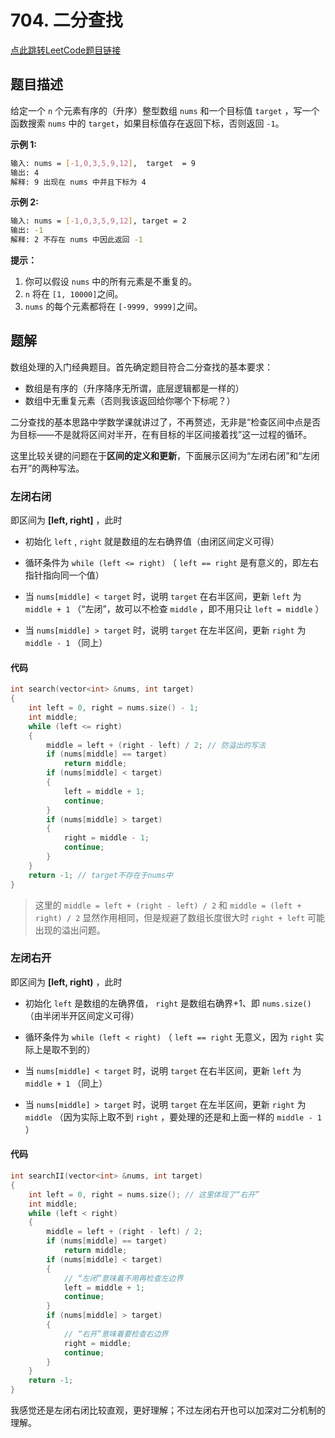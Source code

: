 # 704. 二分查找

[点此跳转LeetCode题目链接](https://leetcode.cn/problems/binary-search/)

## 题目描述

给定一个 `n` 个元素有序的（升序）整型数组 `nums` 和一个目标值 `target` ，写一个函数搜索 `nums` 中的 `target`，如果目标值存在返回下标，否则返回 `-1`。



**示例 1:**

```sh
输入: nums = [-1,0,3,5,9,12],  target  = 9
输出: 4
解释: 9 出现在 nums 中并且下标为 4
```

**示例 2:**

```sh
输入: nums = [-1,0,3,5,9,12], target = 2
输出: -1
解释: 2 不存在 nums 中因此返回 -1
```



**提示：**

1. 你可以假设 `nums` 中的所有元素是不重复的。
2. `n` 将在 `[1, 10000]`之间。
3. `nums` 的每个元素都将在 `[-9999, 9999]`之间。



## 题解

数组处理的入门经典题目。首先确定题目符合二分查找的基本要求：

- 数组是有序的（升序降序无所谓，底层逻辑都是一样的）
- 数组中无重复元素（否则我该返回给你哪个下标呢？）

二分查找的基本思路中学数学课就讲过了，不再赘述，无非是“检查区间中点是否为目标——不是就将区间对半开，在有目标的半区间接着找”这一过程的循环。

这里比较关键的问题在于**区间的定义和更新**，下面展示区间为“左闭右闭”和“左闭右开”的两种写法。

### 左闭右闭

即区间为 **[left, right]** ，此时

- 初始化 `left` , `right` 就是数组的左右确界值（由闭区间定义可得）

- 循环条件为 `while (left <= right)` （ `left == right` 是有意义的，即左右指针指向同一个值）
- 当 `nums[middle] < target` 时，说明 `target` 在右半区间，更新 `left` 为 `middle + 1` （“左闭”，故可以不检查 `middle` ，即不用只让 `left = middle` ）
- 当 `nums[middle] > target` 时，说明 `target` 在左半区间，更新 `right` 为 `middle - 1` （同上）

#### 代码

```c++
int search(vector<int> &nums, int target)
{
    int left = 0, right = nums.size() - 1;
    int middle;
    while (left <= right)
    {
        middle = left + (right - left) / 2; // 防溢出的写法
        if (nums[middle] == target)
            return middle;
        if (nums[middle] < target)
        {
            left = middle + 1;
            continue;
        }
        if (nums[middle] > target)
        {
            right = middle - 1;
            continue;
        }
    }
    return -1; // target不存在于nums中
}
```

> 这里的 `middle = left + (right - left) / 2` 和 `middle = (left + right) / 2` 显然作用相同，但是规避了数组长度很大时 `right + left` 可能出现的溢出问题。

### 左闭右开

即区间为 **[left, right)** ，此时

- 初始化 `left` 是数组的左确界值， `right` 是数组右确界+1、即 `nums.size()` （由半闭半开区间定义可得）

- 循环条件为 `while (left < right)` （ `left == right` 无意义，因为 `right` 实际上是取不到的）
- 当 `nums[middle] < target` 时，说明 `target` 在右半区间，更新 `left` 为 `middle + 1` （同上）
- 当 `nums[middle] > target` 时，说明 `target` 在左半区间，更新 `right` 为 `middle` （因为实际上取不到 `right` ，要处理的还是和上面一样的 `middle - 1` ）

#### 代码

```c++
int searchII(vector<int> &nums, int target)
{
    int left = 0, right = nums.size(); // 这里体现了“右开”
    int middle;
    while (left < right)
    {
        middle = left + (right - left) / 2;
        if (nums[middle] == target)
            return middle;
        if (nums[middle] < target)
        {
            // “左闭”意味着不用再检查左边界
            left = middle + 1;
            continue;
        }
        if (nums[middle] > target)
        {
            // “右开”意味着要检查右边界
            right = middle;
            continue;
        }
    }
    return -1;
}
```

我感觉还是左闭右闭比较直观，更好理解；不过左闭右开也可以加深对二分机制的理解。

